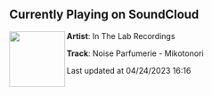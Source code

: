 ## Currently Playing on SoundCloud

[<img align="left" width="100" src="https://i1.sndcdn.com/artworks-YRTUlKwCFpNKyHY5-gOWrGQ-t500x500.jpg">](https://soundcloud.com/inthelabrecordings/noise-parfumerie-mikotonori-1)

**Artist**: In The Lab Recordings 

**Track**: Noise Parfumerie - Mikotonori

Last updated at 04/24/2023 16:16
